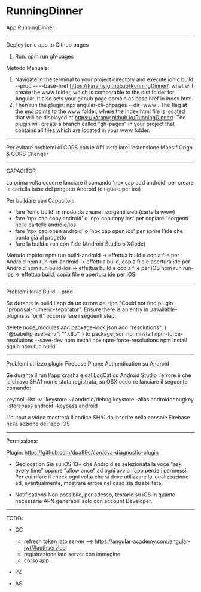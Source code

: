 # RunningDinner

App RunningDinner

----------------------------------------------------------------------------------------------------

Deploy Ionic app to Github pages

1. Run: npm run gh-pages

Metodo Manuale:

1. Navigate in the terminal to your project directory and execute ionic build --prod -- --base-href https://karamy.github.io/RunningDinner/, what will create the www folder, which is comparable to the dist folder for Angular. It also sets your github page domain as base href in index.html.
2. Then run the plugin: npx angular-cli-ghpages --dir=www . The flag at the end points to the www folder, where the index.html file is located that will be displayed at https://karamy.github.io/RunningDinner/. The plugin will create a branch called "gh-pages" in your project that contains all files which are located in your www folder.

----------------------------------------------------------------------------------------------------

Per evitare problemi di CORS con le API installare l'estensione Moesif Orign & CORS Changer

----------------------------------------------------------------------------------------------------

CAPACITOR

La prima volta occorre lanciare il comando 'npx cap add android' per creare la cartella base del progetto Android (e uguale per ios)

Per buildare con Capacitor:

- fare 'ionic build' in modo da creare i sorgenti web (cartella www)
- fare 'npx cap copy android' o 'npx cap copy ios' per copiare i sorgenti nelle cartelle android/ios
- fare 'npx cap open android' o 'npx cap open ios' per aprire l'ide che punta già al progetto
- fare la build o run con l'ide (Android Studio o XCode)

Metodo rapido:
npm run build-android -> effettua build e copia file per Android
npm run run-android -> effettua build, copia file e apertura ide per Android
npm run build-ios -> effettua build e copia file per iOS
npm run run-ios -> effettua build, copia file e apertura ide per iOS

----------------------------------------------------------------------------------------------------

Problemi Ionic Build --prod

Se durante la build l'app da un errore del tipo "Could not find plugin "proposal-numeric-separator". Ensure there is an entry in ./available-plugins.js for it" occorre fare i seguenti step:

delete node_modules and package-lock.json
add "resolutions": { "@babel/preset-env": "^7.8.7" } to package.json
npm install npm-force-resolutions --save-dev
npm install
npx npm-force-resolutions
npm install again
npm run build

----------------------------------------------------------------------------------------------------

Problemi utilizzo plugin Firebase Phone Authentication su Android

Se durante il run l'app crasha e dal LogCat su Android Studio l'errore è che la chiave SHA1 non è
stata registrata, su OSX occorre lanciare il seguente comando:

keytool -list -v -keystore ~/.android/debug.keystore -alias androiddebugkey -storepass android -keypass android

L'output a video mostrerà il codice SHA1 da inserire nella console Firebase nella sezione dell'app iOS

----------------------------------------------------------------------------------------------------

Permissions:

Plugin: https://github.com/dpa99c/cordova-diagnostic-plugin

- Geolocation
  Sia su iOS 13+ che Android se selezionata la voce "ask every time" oppure "allow once" ad ogni avvio l'app perde i permessi. Per cui rifare il check ogni volta che si deve utilizzare la localizzazione ed, eventualmente, mostrare errore nel caso sia disabilitata.

- Notifications
  Non possibile, per adesso, testarle su iOS in quanto necessarie APN generabili solo con account Developer.

----------------------------------------------------------------------------------------------------

TODO:

- CC

  - refresh token lato server --> https://angular-academy.com/angular-jwt/#authservice
  - registrazione lato server con immagine
  - corso app

- PZ

- AS
